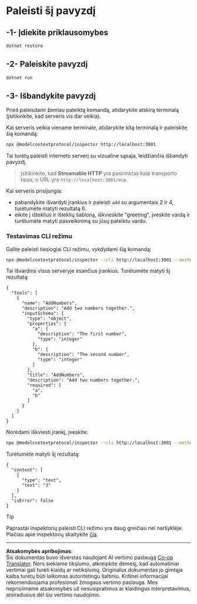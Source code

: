 <!--
CO_OP_TRANSLATOR_METADATA:
{
  "original_hash": "4eb6a48c54555c64b33c763fba3f2842",
  "translation_date": "2025-08-26T20:42:01+00:00",
  "source_file": "03-GettingStarted/06-http-streaming/solution/dotnet/README.md",
  "language_code": "lt"
}
-->
# Paleisti šį pavyzdį

## -1- Įdiekite priklausomybes

```bash
dotnet restore
```

## -2- Paleiskite pavyzdį

```bash
dotnet run
```

## -3- Išbandykite pavyzdį

Prieš paleisdami žemiau pateiktą komandą, atidarykite atskirą terminalą (įsitikinkite, kad serveris vis dar veikia).

Kai serveris veikia viename terminale, atidarykite kitą terminalą ir paleiskite šią komandą:

```bash
npx @modelcontextprotocol/inspector http://localhost:3001
```

Tai turėtų paleisti interneto serverį su vizualine sąsaja, leidžiančia išbandyti pavyzdį.

> Įsitikinkite, kad **Streamable HTTP** yra pasirinktas kaip transporto tipas, o URL yra `http://localhost:3001/mcp`.

Kai serveris prisijungia:

- pabandykite išvardyti įrankius ir paleisti `add` su argumentais 2 ir 4, turėtumėte matyti rezultatą 6.
- eikite į išteklius ir išteklių šabloną, iškvieskite "greeting", įveskite vardą ir turėtumėte matyti pasveikinimą su jūsų pateiktu vardu.

### Testavimas CLI režimu

Galite paleisti tiesiogiai CLI režimu, vykdydami šią komandą:

```bash 
npx @modelcontextprotocol/inspector --cli http://localhost:3001 --method tools/list
```

Tai išvardins visus serveryje esančius įrankius. Turėtumėte matyti šį rezultatą:

```text
{
  "tools": [
    {
      "name": "AddNumbers",
      "description": "Add two numbers together.",
      "inputSchema": {
        "type": "object",
        "properties": {
          "a": {
            "description": "The first number",
            "type": "integer"
          },
          "b": {
            "description": "The second number",
            "type": "integer"
          }
        },
        "title": "AddNumbers",
        "description": "Add two numbers together.",
        "required": [
          "a",
          "b"
        ]
      }
    }
  ]
}
```

Norėdami iškviesti įrankį, įveskite:

```bash
npx @modelcontextprotocol/inspector --cli http://localhost:3001 --method tools/call --tool-name AddNumbers --tool-arg a=1 --tool-arg b=2
```

Turėtumėte matyti šį rezultatą:

```text
{
  "content": [
    {
      "type": "text",
      "text": "3"
    }
  ],
  "isError": false
}
```

> [!TIP]  
> Paprastai inspektorių paleisti CLI režimu yra daug greičiau nei naršyklėje.  
> Plačiau apie inspektorių skaitykite [čia](https://github.com/modelcontextprotocol/inspector).

---

**Atsakomybės apribojimas**:  
Šis dokumentas buvo išverstas naudojant AI vertimo paslaugą [Co-op Translator](https://github.com/Azure/co-op-translator). Nors siekiame tikslumo, atkreipkite dėmesį, kad automatiniai vertimai gali turėti klaidų ar netikslumų. Originalus dokumentas jo gimtąja kalba turėtų būti laikomas autoritetingu šaltiniu. Kritinei informacijai rekomenduojama profesionali žmogaus vertimo paslauga. Mes neprisiimame atsakomybės už nesusipratimus ar klaidingus interpretavimus, atsiradusius dėl šio vertimo naudojimo.